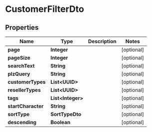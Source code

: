 

# CustomerFilterDto


## Properties

| Name | Type | Description | Notes |
|------------ | ------------- | ------------- | -------------|
|**page** | **Integer** |  |  [optional] |
|**pageSize** | **Integer** |  |  [optional] |
|**searchText** | **String** |  |  [optional] |
|**plzQuery** | **String** |  |  [optional] |
|**customerTypes** | **List&lt;UUID&gt;** |  |  [optional] |
|**resellerTypes** | **List&lt;UUID&gt;** |  |  [optional] |
|**tags** | **List&lt;Integer&gt;** |  |  [optional] |
|**startCharacter** | **String** |  |  [optional] |
|**sortType** | **SortTypeDto** |  |  [optional] |
|**descending** | **Boolean** |  |  [optional] |




